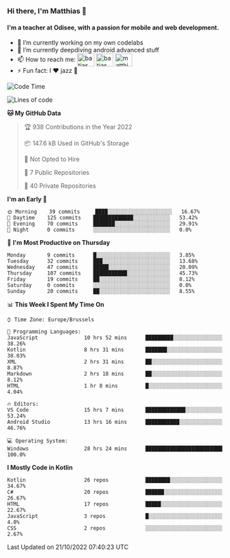 ### Hi there, I'm Matthias 👋

#### I'm a teacher at Odisee, with a passion for mobile and web development.

- 🔭 I’m currently working on my own codelabs
- 🌱 I’m currently deepdiving android advanced stuff
- 📫 How to reach me: <a href="https://dev.to/batjas" target="_blank"><img align="center" src="https://raw.githubusercontent.com/rahuldkjain/github-profile-readme-generator/master/src/images/icons/Social/devto.svg" alt="batjas" height="30" width="40" /></a>
<a href="https://twitter.com/batjas" target="_blank"><img align="center" src="https://raw.githubusercontent.com/rahuldkjain/github-profile-readme-generator/master/src/images/icons/Social/twitter.svg" alt="batjas" height="30" width="40" /></a>
<a href="https://linkedin.com/in/matthiasdruwé" target="_blank"><img align="center" src="https://raw.githubusercontent.com/rahuldkjain/github-profile-readme-generator/master/src/images/icons/Social/linked-in-alt.svg" alt="matthiasdruwé" height="30" width="40" /></a>
- ⚡ Fun fact: I ❤ jazz 🎷


<!--START_SECTION:waka-->
![Code Time](http://img.shields.io/badge/Code%20Time-507%20hrs%2024%20mins-blue)

![Lines of code](https://img.shields.io/badge/From%20Hello%20World%20I%27ve%20Written-229%20Thousand%20lines%20of%20code-blue)

**🐱 My GitHub Data** 

> 🏆 938 Contributions in the Year 2022
 > 
> 📦 147.6 kB Used in GitHub's Storage 
 > 
> 🚫 Not Opted to Hire
 > 
> 📜 7 Public Repositories 
 > 
> 🔑 40 Private Repositories  
 > 
**I'm an Early 🐤** 

```text
🌞 Morning    39 commits     ████░░░░░░░░░░░░░░░░░░░░░   16.67% 
🌆 Daytime    125 commits    █████████████░░░░░░░░░░░░   53.42% 
🌃 Evening    70 commits     ███████░░░░░░░░░░░░░░░░░░   29.91% 
🌙 Night      0 commits      ░░░░░░░░░░░░░░░░░░░░░░░░░   0.0%

```
📅 **I'm Most Productive on Thursday** 

```text
Monday       9 commits      █░░░░░░░░░░░░░░░░░░░░░░░░   3.85% 
Tuesday      32 commits     ███░░░░░░░░░░░░░░░░░░░░░░   13.68% 
Wednesday    47 commits     █████░░░░░░░░░░░░░░░░░░░░   20.09% 
Thursday     107 commits    ███████████░░░░░░░░░░░░░░   45.73% 
Friday       19 commits     ██░░░░░░░░░░░░░░░░░░░░░░░   8.12% 
Saturday     0 commits      ░░░░░░░░░░░░░░░░░░░░░░░░░   0.0% 
Sunday       20 commits     ██░░░░░░░░░░░░░░░░░░░░░░░   8.55%

```


📊 **This Week I Spent My Time On** 

```text
⌚︎ Time Zone: Europe/Brussels

💬 Programming Languages: 
JavaScript               10 hrs 52 mins      █████████░░░░░░░░░░░░░░░░   38.26% 
Kotlin                   8 hrs 31 mins       ███████░░░░░░░░░░░░░░░░░░   30.03% 
XML                      2 hrs 31 mins       ██░░░░░░░░░░░░░░░░░░░░░░░   8.87% 
Markdown                 2 hrs 18 mins       ██░░░░░░░░░░░░░░░░░░░░░░░   8.12% 
HTML                     1 hr 8 mins         █░░░░░░░░░░░░░░░░░░░░░░░░   4.04%

🔥 Editors: 
VS Code                  15 hrs 7 mins       █████████████░░░░░░░░░░░░   53.24% 
Android Studio           13 hrs 16 mins      ███████████░░░░░░░░░░░░░░   46.76%

💻 Operating System: 
Windows                  28 hrs 24 mins      █████████████████████████   100.0%

```

**I Mostly Code in Kotlin** 

```text
Kotlin                   26 repos            ████████░░░░░░░░░░░░░░░░░   34.67% 
C#                       20 repos            ██████░░░░░░░░░░░░░░░░░░░   26.67% 
HTML                     17 repos            █████░░░░░░░░░░░░░░░░░░░░   22.67% 
JavaScript               3 repos             █░░░░░░░░░░░░░░░░░░░░░░░░   4.0% 
CSS                      2 repos             ░░░░░░░░░░░░░░░░░░░░░░░░░   2.67%

```



 Last Updated on 21/10/2022 07:40:23 UTC
<!--END_SECTION:waka-->

